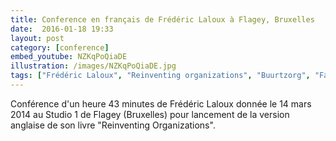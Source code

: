 ```yaml
---
title: Conference en français de Frédéric Laloux à Flagey, Bruxelles
date:  2016-01-18 19:33
layout: post
category: [conference]
embed_youtube: NZKqPoQiaDE
illustration: /images/NZKqPoQiaDE.jpg
tags: ["Frédéric Laloux", "Reinventing organizations", "Buurtzorg", "Favi", "Morning Star", "Sun Hydraulics", "Patagonia"]
---
```




Conférence d'un heure 43 minutes de Frédéric Laloux donnée le 14 mars 2014 au Studio 1 de Flagey (Bruxelles) pour lancement de la version anglaise de son livre "Reinventing Organizations".
